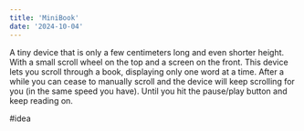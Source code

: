 ```yaml
---
title: 'MiniBook'
date: '2024-10-04'
---
```

A tiny device that is only a few centimeters long and even shorter height. With a small scroll wheel on the top and a screen on the front. This device lets you scroll through a book, displaying only one word at a time. After a while you can cease to manually scroll and the device will keep scrolling for you (in the same speed you have). Until you hit the pause/play button and keep reading on.

#idea
